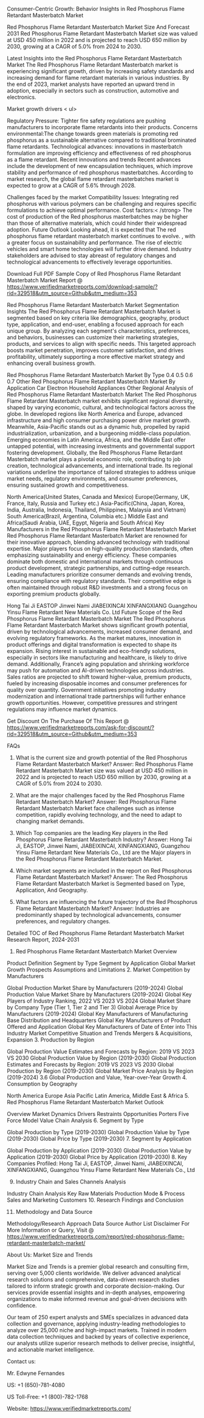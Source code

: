 Consumer-Centric Growth: Behavior Insights in Red Phosphorus Flame Retardant Masterbatch Market


Red Phosphorus Flame Retardant Masterbatch Market Size And Forecast 2031
Red Phosphorus Flame Retardant Masterbatch Market size was valued at USD 450 million in 2022 and is projected to reach USD 650 million by 2030, growing at a CAGR of 5.0% from 2024 to 2030.

Latest Insights into the Red Phosphorus Flame Retardant Masterbatch Market
The Red Phosphorus Flame Retardant Masterbatch market is experiencing significant growth, driven by increasing safety standards and increasing demand for flame retardant materials in various industries. By the end of 2023, market analysts have reported an upward trend in adoption, especially in sectors such as construction, automotive and electronics.

Market growth drivers
< ul>

Regulatory Pressure: Tighter fire safety regulations are pushing manufacturers to incorporate flame retardants into their products.
Concerns environmental:The change towards green materials is promoting red phosphorus as a sustainable alternative compared to traditional brominated flame retardants.
Technological advances: innovations in masterbatch formulation are improving efficiency and effectiveness of red phosphorus as a flame retardant.
Recent innovations and trends
Recent advances include the development of new encapsulation techniques, which improve stability and performance of red phosphorus masterbatches. According to market research, the global flame retardant masterbatches market is expected to grow at a CAGR of 5.6% through 2028.

Challenges faced by the market
Compatibility Issues: Integrating red phosphorus with various polymers can be challenging and requires specific formulations to achieve optimal performance.
Cost factors:< /strong> The cost of production of the Red phosphorus masterbatches may be higher than those of alternative materials, which could hinder their widespread adoption.
Future Outlook
Looking ahead, it is expected that The red phosphorus flame retardant masterbatch market continues to evolve. , with a greater focus on sustainability and performance. The rise of electric vehicles and smart home technologies will further drive demand. Industry stakeholders are advised to stay abreast of regulatory changes and technological advancements to effectively leverage opportunities.

Download Full PDF Sample Copy of Red Phosphorus Flame Retardant Masterbatch Market Report @ https://www.verifiedmarketreports.com/download-sample/?rid=329518&utm_source=Github&utm_medium=353

Red Phosphorus Flame Retardant Masterbatch Market Segmentation Insights
The Red Phosphorus Flame Retardant Masterbatch Market is segmented based on key criteria like demographics, geography, product type, application, and end-user, enabling a focused approach for each unique group. By analyzing each segment's characteristics, preferences, and behaviors, businesses can customize their marketing strategies, products, and services to align with specific needs. This targeted approach boosts market penetration, improves customer satisfaction, and drives profitability, ultimately supporting a more effective market strategy and enhancing overall business growth.

Red Phosphorus Flame Retardant Masterbatch Market By Type
0.4
0.5
0.6
0.7
Other
Red Phosphorus Flame Retardant Masterbatch Market By Application
Car
Electron
Household Appliances
Other
Regional Analysis of Red Phosphorus Flame Retardant Masterbatch Market
The Red Phosphorus Flame Retardant Masterbatch market exhibits significant regional diversity, shaped by varying economic, cultural, and technological factors across the globe. In developed regions like North America and Europe, advanced infrastructure and high consumer purchasing power drive market growth. Meanwhile, Asia-Pacific stands out as a dynamic hub, propelled by rapid industrialization, urbanization, and a burgeoning middle-class population. Emerging economies in Latin America, Africa, and the Middle East offer untapped potential, with increasing investments and governmental support fostering development. Globally, the Red Phosphorus Flame Retardant Masterbatch market plays a pivotal economic role, contributing to job creation, technological advancements, and international trade. Its regional variations underline the importance of tailored strategies to address unique market needs, regulatory environments, and consumer preferences, ensuring sustained growth and competitiveness.

North America(United States, Canada and Mexico)
Europe(Germany, UK, France, Italy, Russia and Turkey etc.)
Asia-Pacific(China, Japan, Korea, India, Australia, Indonesia, Thailand, Philippines, Malaysia and Vietnam)
South America(Brazil, Argentina, Columbia etc.)
Middle East and Africa(Saudi Arabia, UAE, Egypt, Nigeria and South Africa)
Key Manufacturers in the Red Phosphorus Flame Retardant Masterbatch Market
Red Phosphorus Flame Retardant Masterbatch Market are renowned for their innovative approach, blending advanced technology with traditional expertise. Major players focus on high-quality production standards, often emphasizing sustainability and energy efficiency. These companies dominate both domestic and international markets through continuous product development, strategic partnerships, and cutting-edge research. Leading manufacturers prioritize consumer demands and evolving trends, ensuring compliance with regulatory standards. Their competitive edge is often maintained through robust R&D investments and a strong focus on exporting premium products globally.

Hong Tai Ji
EASTOP
Jinwei Nami
JIABEIXINCAI
XINFANGXIANG
Guangzhou Yinsu Flame Retardant New Materials Co.
Ltd
Future Scope of the Red Phosphorus Flame Retardant Masterbatch Market
The Red Phosphorus Flame Retardant Masterbatch Market shows significant growth potential, driven by technological advancements, increased consumer demand, and evolving regulatory frameworks. As the market matures, innovation in product offerings and digital transformation is expected to shape its expansion. Rising interest in sustainable and eco-friendly solutions, especially in sectors like manufacturing and healthcare, is likely to drive demand. Additionally, France’s aging population and shrinking workforce may push for automation and AI-driven technologies across industries. Sales ratios are projected to shift toward higher-value, premium products, fueled by increasing disposable incomes and consumer preferences for quality over quantity. Government initiatives promoting industry modernization and international trade partnerships will further enhance growth opportunities. However, competitive pressures and stringent regulations may influence market dynamics.

Get Discount On The Purchase Of This Report @ https://www.verifiedmarketreports.com/ask-for-discount/?rid=329518&utm_source=Github&utm_medium=353

FAQs
1. What is the current size and growth potential of the Red Phosphorus Flame Retardant Masterbatch Market?
Answer: Red Phosphorus Flame Retardant Masterbatch Market size was valued at USD 450 million in 2022 and is projected to reach USD 650 million by 2030, growing at a CAGR of 5.0% from 2024 to 2030.

2. What are the major challenges faced by the Red Phosphorus Flame Retardant Masterbatch Market?
Answer: Red Phosphorus Flame Retardant Masterbatch Market face challenges such as intense competition, rapidly evolving technology, and the need to adapt to changing market demands.

3. Which Top companies are the leading Key players in the Red Phosphorus Flame Retardant Masterbatch Industry?
Answer: Hong Tai Ji, EASTOP, Jinwei Nami, JIABEIXINCAI, XINFANGXIANG, Guangzhou Yinsu Flame Retardant New Materials Co., Ltd are the Major players in the Red Phosphorus Flame Retardant Masterbatch Market.

4. Which market segments are included in the report on Red Phosphorus Flame Retardant Masterbatch Market?
Answer: The Red Phosphorus Flame Retardant Masterbatch Market is Segmented based on Type, Application, And Geography.

5. What factors are influencing the future trajectory of the Red Phosphorus Flame Retardant Masterbatch Market?
Answer: Industries are predominantly shaped by technological advancements, consumer preferences, and regulatory changes.

Detailed TOC of Red Phosphorus Flame Retardant Masterbatch Market Research Report, 2024-2031
1. Red Phosphorus Flame Retardant Masterbatch Market Overview

Product Definition
Segment by Type
Segment by Application
Global Market Growth Prospects
Assumptions and Limitations
2. Market Competition by Manufacturers

Global Production Market Share by Manufacturers (2019-2024)
Global Production Value Market Share by Manufacturers (2019-2024)
Global Key Players of Industry Ranking, 2022 VS 2023 VS 2024
Global Market Share by Company Type (Tier 1, Tier 2 and Tier 3)
Global Average Price by Manufacturers (2019-2024)
Global Key Manufacturers of Manufacturing Base Distribution and Headquarters
Global Key Manufacturers of Product Offered and Application
Global Key Manufacturers of Date of Enter into This Industry
Market Competitive Situation and Trends
Mergers & Acquisitions, Expansion
3. Production by Region

Global Production Value Estimates and Forecasts by Region: 2019 VS 2023 VS 2030
Global Production Value by Region (2019-2030)
Global Production Estimates and Forecasts by Region: 2019 VS 2023 VS 2030
Global Production by Region (2019-2030)
Global Market Price Analysis by Region (2019-2024) 3.6 Global Production and Value, Year-over-Year Growth
4. Consumption by Geography

North America
Europe
Asia Pacific
Latin America, Middle East & Africa
5. Red Phosphorus Flame Retardant Masterbatch Market Outlook

Overview
Market Dynamics
Drivers
Restraints
Opportunities
Porters Five Force Model
Value Chain Analysis 
6. Segment by Type

Global Production by Type (2019-2030)
Global Production Value by Type (2019-2030)
Global Price by Type (2019-2030)
7. Segment by Application

Global Production by Application (2019-2030)
Global Production Value by Application (2019-2030)
Global Price by Application (2019-2030)
8. Key Companies Profiled: Hong Tai Ji, EASTOP, Jinwei Nami, JIABEIXINCAI, XINFANGXIANG, Guangzhou Yinsu Flame Retardant New Materials Co., Ltd

9. Industry Chain and Sales Channels Analysis

Industry Chain Analysis
Key Raw Materials
Production Mode & Process
Sales and Marketing
Customers
10. Research Findings and Conclusion

11. Methodology and Data Source

Methodology/Research Approach
Data Source
Author List
Disclaimer
For More Information or Query, Visit @ https://www.verifiedmarketreports.com/report/red-phosphorus-flame-retardant-masterbatch-market/

About Us: Market Size and Trends

Market Size and Trends is a premier global research and consulting firm, serving over 5,000 clients worldwide. We deliver advanced analytical research solutions and comprehensive, data-driven research studies tailored to inform strategic growth and corporate decision-making. Our services provide essential insights and in-depth analyses, empowering organizations to make informed revenue and goal-driven decisions with confidence.

Our team of 250 expert analysts and SMEs specializes in advanced data collection and governance, applying industry-leading methodologies to analyze over 25,000 niche and high-impact markets. Trained in modern data collection techniques and backed by years of collective experience, our analysts utilize superior research methods to deliver precise, insightful, and actionable market intelligence.

Contact us:

Mr. Edwyne Fernandes

US: +1 (650)-781-4080

US Toll-Free: +1 (800)-782-1768

Website: https://www.verifiedmarketreports.com/
